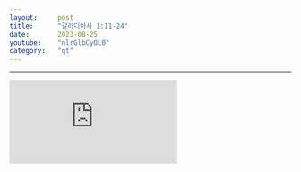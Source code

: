 ```yaml
---
layout:     post
title:      "갈라디아서 1:11-24"
date:       2023-08-25
youtube:    "nlrGlbCyOL0"
category:   "qt"
---
```


<hr>
<div class="youtube">
    <iframe src="https://www.youtube.com/embed/nlrGlbCyOL0" title="YouTube video player" frameborder="0" allow="accelerometer; autoplay; clipboard-write; encrypted-media; gyroscope; picture-in-picture; web-share" allowfullscreen></iframe>
</div>